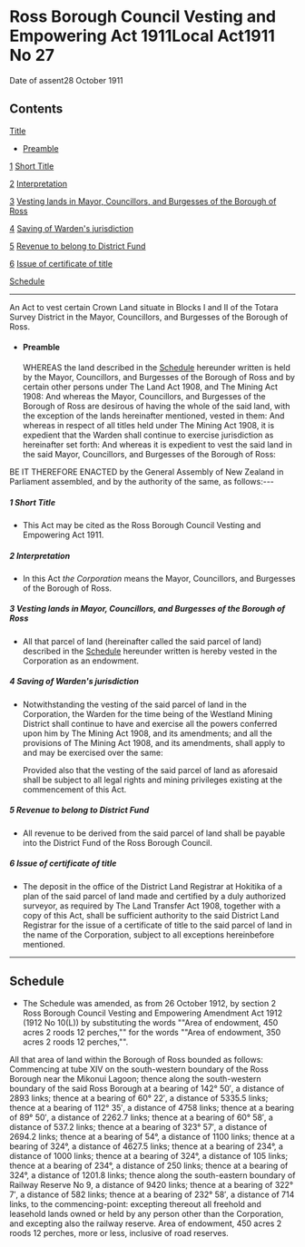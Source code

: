 # Ross Borough Council Vesting and Empowering Act 1911Local Act1911 No 27

Date of assent28 October 1911

## Contents

[Title][0]
    
*   [Preamble][1]

[1][2] [Short Title][2]

[2][3] [Interpretation][3]

[3][4] [Vesting lands in Mayor, Councillors, and Burgesses of the Borough of Ross][4]

[4][5] [Saving of Warden's jurisdiction][5]

[5][6] [Revenue to belong to District Fund][6]

[6][7] [Issue of certificate of title][7]

[Schedule][8]  
[][8]

---

An Act to vest certain Crown Land situate in Blocks I and II of the Totara Survey District in the Mayor, Councillors, and Burgesses of the Borough of Ross.
    
*   #### Preamble
    
    WHEREAS the land described in the [Schedule][8] hereunder written is held by the Mayor, Councillors, and Burgesses of the Borough of Ross and by certain other persons under The Land Act 1908, and The Mining Act 1908: And whereas the Mayor, Councillors, and Burgesses of the Borough of Ross are desirous of having the whole of the said land, with the exception of the lands hereinafter mentioned, vested in them: And whereas in respect of all titles held under The Mining Act 1908, it is expedient that the Warden shall continue to exercise jurisdiction as hereinafter set forth: And whereas it is expedient to vest the said land in the said Mayor, Councillors, and Burgesses of the Borough of Ross:

BE IT THEREFORE ENACTED by the General Assembly of New Zealand in Parliament assembled, and by the authority of the same, as follows:---

##### 1 Short Title
    
*   This Act may be cited as the Ross Borough Council Vesting and Empowering Act 1911\.

##### 2 Interpretation
    
*   In this Act _the Corporation_ means the Mayor, Councillors, and Burgesses of the Borough of Ross.

##### 3 Vesting lands in Mayor, Councillors, and Burgesses of the Borough of Ross
    
*   All that parcel of land (hereinafter called the said parcel of land) described in the [Schedule][8] hereunder written is hereby vested in the Corporation as an endowment.

##### 4 Saving of Warden's jurisdiction
    
*   Notwithstanding the vesting of the said parcel of land in the Corporation, the Warden for the time being of the Westland Mining District shall continue to have and exercise all the powers conferred upon him by The Mining Act 1908, and its amendments; and all the provisions of The Mining Act 1908, and its amendments, shall apply to and may be exercised over the same:
    
    Provided also that the vesting of the said parcel of land as aforesaid shall be subject to all legal rights and mining privileges existing at the commencement of this Act.

##### 5 Revenue to belong to District Fund
    
*   All revenue to be derived from the said parcel of land shall be payable into the District Fund of the Ross Borough Council.

##### 6 Issue of certificate of title
    
*   The deposit in the office of the District Land Registrar at Hokitika of a plan of the said parcel of land made and certified by a duly authorized surveyor, as required by The Land Transfer Act 1908, together with a copy of this Act, shall be sufficient authority to the said District Land Registrar for the issue of a certificate of title to the said parcel of land in the name of the Corporation, subject to all exceptions hereinbefore mentioned.

---

## Schedule
    
*   The Schedule was amended, as from 26 October 1912, by section 2 Ross Borough Council Vesting and Empowering Amendment Act 1912 (1912 No 10(L)) by substituting the words ""Area of endowment, 450 acres 2 roods 12 perches,"" for the words ""Area of endowment, 350 acres 2 roods 12 perches,"".

All that area of land within the Borough of Ross bounded as follows: Commencing at tube XIV on the south-western boundary of the Ross Borough near the Mikonui Lagoon; thence along the south-western boundary of the said Ross Borough at a bearing of 142° 50′, a distance of 2893 links; thence at a bearing of 60° 22′, a distance of 5335.5 links; thence at a bearing of 112° 35′, a distance of 4758 links; thence at a bearing of 89° 50′, a distance of 2262.7 links; thence at a bearing of 60° 58′, a distance of 537.2 links; thence at a bearing of 323° 57′, a distance of 2694.2 links; thence at a bearing of 54°, a distance of 1100 links; thence at a bearing of 324°, a distance of 4627.5 links; thence at a bearing of 234°, a distance of 1000 links; thence at a bearing of 324°, a distance of 105 links; thence at a bearing of 234°, a distance of 250 links; thence at a bearing of 324°, a distance of 1201.8 links; thence along the south-eastern boundary of Railway Reserve No 9, a distance of 9420 links; thence at a bearing of 322° 7′, a distance of 582 links; thence at a bearing of 232° 58′, a distance of 714 links, to the commencing-point: excepting thereout all freehold and leasehold lands owned or held by any person other than the Corporation, and excepting also the railway reserve. Area of endowment, 450 acres 2 roods 12 perches, more or less, inclusive of road reserves.

[0]: http://www.legislation.govt.nz/act/local/1911/0027/latest/whole.html#DLM37633
[1]: http://www.legislation.govt.nz/act/local/1911/0027/latest/whole.html#DLM37634
[2]: http://www.legislation.govt.nz/act/local/1911/0027/latest/whole.html#DLM37637
[3]: http://www.legislation.govt.nz/act/local/1911/0027/latest/whole.html#DLM37638
[4]: http://www.legislation.govt.nz/act/local/1911/0027/latest/whole.html#DLM37640
[5]: http://www.legislation.govt.nz/act/local/1911/0027/latest/whole.html#DLM37641
[6]: http://www.legislation.govt.nz/act/local/1911/0027/latest/whole.html#DLM37642
[7]: http://www.legislation.govt.nz/act/local/1911/0027/latest/whole.html#DLM37643
[8]: http://www.legislation.govt.nz/act/local/1911/0027/latest/whole.html#DLM37644